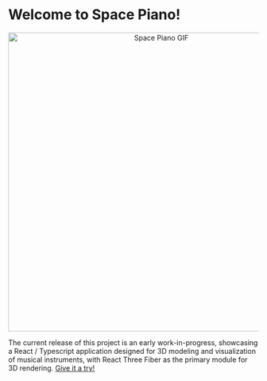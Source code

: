 # Welcome to Space Piano!

<p align="center">
  <img width="600" alt="Space Piano GIF" src="https://github.com/og-tombar/space-piano/assets/134632821/a8c423e1-08f1-411c-aed4-0188e408e9b8">
</p>

The current release of this project is an early work-in-progress, showcasing a React / Typescript application designed for 3D modeling and visualization of musical instruments, with React Three Fiber as the primary module for 3D rendering. [Give it a try!](https://space-piano.lm.r.appspot.com)
